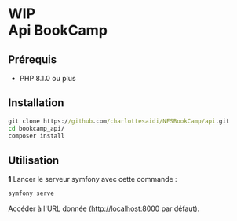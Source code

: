 WIP  
Api BookCamp
========================

Prérequis
------------

* PHP 8.1.0 ou plus

Installation
------------

```cmd
git clone https://github.com/charlottesaidi/NFSBookCamp/api.git
cd bookcamp_api/
composer install
```

Utilisation
-----

**1** Lancer le serveur symfony avec cette commande :

```cmd
symfony serve
```

Accéder à l'URL donnée (<http://localhost:8000> par défaut).

[1]: https://symfony.com/doc/current/best_practices.html
[2]: https://symfony.com/doc/current/setup.html#technical-requirements
[3]: https://symfony.com/download
[4]: https://symfony.com/book
